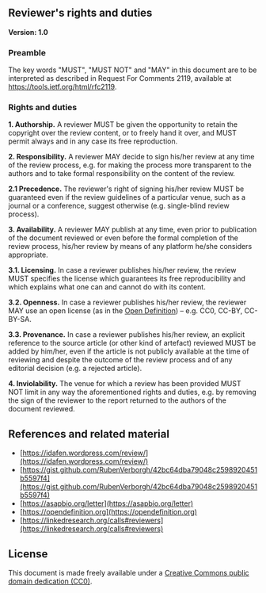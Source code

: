 ## Reviewer's rights and duties

**Version: 1.0**

### Preamble
The key words "MUST", "MUST NOT" and "MAY" in this document are to be interpreted as described in Request For Comments 2119, available at https://tools.ietf.org/html/rfc2119.

### Rights and duties

**1. Authorship.** A reviewer MUST be given the opportunity to retain the copyright over the review content, or to freely hand it over, and MUST permit always and in any case its free reproduction.

**2. Responsibility.** A reviewer MAY decide to sign his/her review at any time of the review process, e.g. for making the process more transparent to the authors and to take formal responsibility on the content of the review.

**2.1 Precedence.** The reviewer's right of signing his/her review MUST be guaranteed even if the review guidelines of a particular venue, such as a journal or a conference, suggest otherwise (e.g. single-blind review process).

**3. Availability.** A reviewer MAY publish at any time, even prior to publication of the document reviewed or even before the formal completion of the review process, his/her review by means of any platform he/she considers appropriate.

**3.1. Licensing.** In case a reviewer publishes his/her review, the review MUST specifies the license which guarantees its free reproducibility and which explains what one can and cannot do with its content.

**3.2. Openness.** In case a reviewer publishes his/her review, the reviewer MAY use an open license (as in the [Open Definition](https://opendefinition.org)) – e.g. CC0, CC-BY, CC-BY-SA.

**3.3. Provenance.** In case a reviewer publishes his/her review, an explicit reference to the source article (or other kind of artefact) reviewed MUST be added by him/her, even if the article is not publicly available at the time of reviewing and despite the outcome of the review process and of any editorial decision (e.g. a rejected article).

**4. Inviolability.** The venue for which a review has been provided MUST NOT limit in any way the aforementioned rights and duties, e.g. by removing the sign of the reviewer to the report returned to the authors of the document reviewed.

## References and related material
- [https://idafen.wordpress.com/review/](https://idafen.wordpress.com/review/)
- [https://gist.github.com/RubenVerborgh/42bc64dba79048c2598920451b5597f4](https://gist.github.com/RubenVerborgh/42bc64dba79048c2598920451b5597f4)
- [https://asapbio.org/letter](https://asapbio.org/letter)
- [https://opendefinition.org](https://opendefinition.org)
- [https://linkedresearch.org/calls#reviewers](https://linkedresearch.org/calls#reviewers)

## License
This document is made freely available under a [Creative Commons public domain dedication (CC0)](https://creativecommons.org/publicdomain/zero/1.0/).
